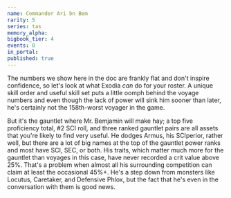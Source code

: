 ```yaml
---
name: Commander Ari bn Bem
rarity: 5
series: tas
memory_alpha:
bigbook_tier: 4
events: 0
in_portal:
published: true
---
```


The numbers we show here in the doc are frankly flat and don't inspire confidence, so let's look at what Exodia _can_ do for your roster. A unique skill order and useful skill set puts a little oomph behind the voyage numbers and even though the lack of power will sink him sooner than later, he's certainly not the 158th-worst voyager in the game.

But it's the gauntlet where Mr. Bemjamin will make hay; a top five proficiency total, #2 SCI roll, and three ranked gauntlet pairs are all assets that you're likely to find very useful. He dodges Armus, his SCIperior, rather well, but there are a lot of big names at the top of the gauntlet power ranks and most have SCI, SEC, or both. His traits, which matter much more for the gauntlet than voyages in this case, have never recorded a crit value above 25%. That's a problem when almost all his surrounding competition can claim at least the occasional 45%+. He's a step down from monsters like Locutus, Caretaker, and Defensive Phlox, but the fact that he's even in the conversation with them is good news.
